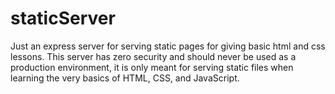 # staticServer
Just an express server for serving static pages for giving basic html and css lessons.
This server has zero security and should never be used as a production environment, it is only meant for serving static files when learning the very basics of HTML, CSS, and JavaScript.
